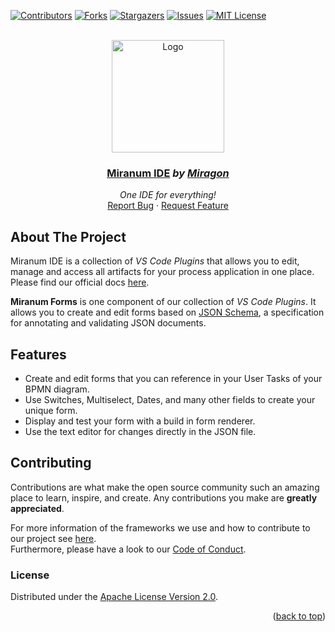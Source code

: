 <div id="top"></div>

<!-- PROJECT SHIELDS -->
[![Contributors][contributors-shield]][contributors-url]
[![Forks][forks-shield]][forks-url]
[![Stargazers][stars-shield]][stars-url]
[![Issues][issues-shield]][issues-url]
[![MIT License][license-shield]][license-url]
<!-- END OF PROJECT SHIELDS -->

<!-- PROJECT LOGO -->
<br />
<div align="center">
    <a href="#">
        <img src="https://raw.githubusercontent.com/FlowSquad/miranum-ide/feat/add_basic_readmes/images/miranum_logo.png" alt="Logo" height="180">
    </a>
    <h3 ><a href="https://miranum.com/">Miranum IDE</a> <i>by <a href="https://miragon.io/">Miragon</a></i></h3>
    <p>
        <i>One IDE for everything!</i>
        <br />
        <a href="https://github.com/FlowSquad/miranum-ide/issues">Report Bug</a>
        ·
        <a href="https://github.com/FlowSquad/miranum-ide/pulls">Request Feature</a>
    </p>
</div>


## About The Project

Miranum IDE is a collection of *VS Code Plugins* that allows you to edit, manage and access all artifacts for your 
process application in one place.
Please find our official docs [here](https://miranum.com/docs/components/miranum-ide/intro-miranum-ide).


**Miranum Forms** is one component of our collection of *VS Code Plugins*.
It allows you to create and edit forms based on [JSON Schema](https://json-schema.org/),
a specification for annotating and validating JSON documents. 

## Features

* Create and edit forms that you can reference in your User Tasks of your BPMN diagram.
* Use Switches, Multiselect, Dates, and many other fields to create your unique form.
* Display and test your form with a build in form renderer.
* Use the text editor for changes directly in the JSON file.

## Contributing

Contributions are what make the open source community such an amazing place to learn, inspire, and create.
Any contributions you make are **greatly appreciated**.

For more information of the frameworks we use and how to contribute to our project see [here](https://github.com/FlowSquad/miranum-ide/blob/main/README.md).  
Furthermore, please have a look to our [Code of Conduct](https://miranum.com/docs/components/contributing/).

### License

Distributed under the [Apache License Version 2.0](https://github.com/FlowSquad/miranum-ide/blob/main/LICENSE).

<p align="right">(<a href="#top">back to top</a>)</p>

<!-- MARKDOWN LINKS & IMAGES -->
<!-- https://www.markdownguide.org/basic-syntax/#reference-style-links -->
[contributors-shield]: https://img.shields.io/github/contributors/FlowSquad/miranum-ide.svg?style=for-the-badge
[contributors-url]: https://github.com/FlowSquad/miranum-ide/graphs/contributors
[forks-shield]: https://img.shields.io/github/forks/FlowSquad/miranum-ide.svg?style=for-the-badge
[forks-url]: https://github.com/FlowSquad/miranum-ide/network/members
[stars-shield]: https://img.shields.io/github/stars/FlowSquad/miranum-ide.svg?style=for-the-badge
[stars-url]: https://github.com/FlowSquad/miranum-ide/stargazers
[issues-shield]: https://img.shields.io/github/issues/FlowSquad/miranum-ide.svg?style=for-the-badge
[issues-url]: https://github.com/FlowSquad/miranum-ide/issues
[license-shield]: https://img.shields.io/github/license/FlowSquad/miranum-ide.svg?style=for-the-badge
[license-url]: https://github.com/FlowSquad/miranum-ide/blob/main/LICENSE

